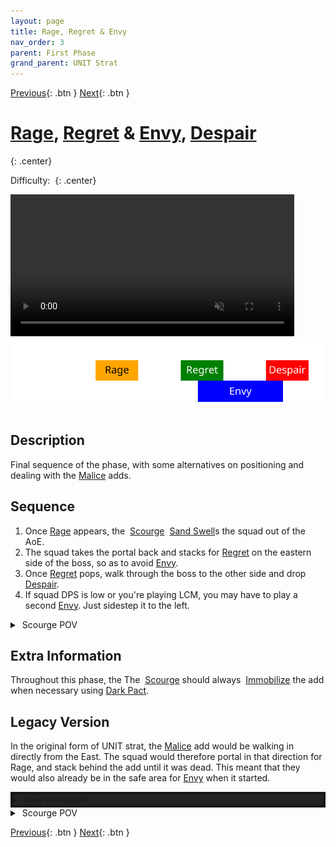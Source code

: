 ```yaml
---
layout: page
title: Rage, Regret & Envy
nav_order: 3
parent: First Phase
grand_parent: UNIT Strat
---
```


[Previous](seq2.html){: .btn } [Next](../split1.html){: .btn }

# [Rage], [Regret] & [Envy], [Despair] 
{: .center}

Difficulty: <img class="inline star_full"><img class="inline star_full"><img class="inline star_empty"><img class="inline star_empty"><img class="inline star_empty">
{: .center}

<video class="center" width="90%" controls muted>
  <source src="../../videos/phase1/seq3.mp4" type="video/mp4">
</video>

<img class="divider">

<img class="seq-img" src="../../timelines/images/phase1/seq3.svg">

<img class="divider">

## Description
Final sequence of the phase, with some alternatives on positioning and dealing with the [Malice] adds.

## Sequence
1. Once [Rage] appears, the <img class="inline scourge"> [Scourge] <img class="inline sand-swell"> [Sand Swell]s the squad out of the AoE.
2. The squad takes the portal back and stacks for [Regret] on the eastern side of the boss, so as to avoid [Envy].
3. Once [Regret] pops, walk through the boss to the other side and drop [Despair].
4. If squad DPS is low or you're playing LCM, you may have to play a second [Envy]. Just sidestep it to the left.
<details>
  <summary><img class="inline scourge"> Scourge POV</summary>
  <iframe class="youtube-video" src="https://www.youtube.com/embed/6D6xMNLI84I?si=VCh6w5hiCAFD_cwh&start=69&end=86&mute=1 " frameborder="0" allow="accelerometer; clipboard-write; encrypted-media; gyroscope; picture-in-picture; web-share" referrerpolicy="strict-origin-when-cross-origin" allowfullscreen></iframe>
</details>

## Extra Information
Throughout this phase, the The <img class="inline scourge"> [Scourge] should always <img class="inline immobile"> [Immobilize](https://wiki.guildwars2.com/wiki/Immobile) the add when necessary using <img class="inline necro_three_dagger">[Dark Pact](https://wiki.guildwars2.com/wiki/Dark_Pact). 

## Legacy Version
In the original form of UNIT strat, the [Malice] add would be walking in directly from the East. The squad would therefore portal in that direction for Rage, and stack behind the add until it was dead. This meant that they would also already be in the safe area for [Envy] when it started.

<details style="background-color: rgb(33, 35, 37);border: 4px solid #171717;">
  <summary>View Animation</summary>
  <video class="center" width="90%" controls muted>
    <source src="../../videos/phase1/seq3_alt2.mp4" type="video/mp4">
  </video>
</details>

<details>
  <summary><img class="inline scourge"> Scourge POV</summary>
  <iframe class="youtube-video" src="https://www.youtube.com/embed/PxAi-bWHTsg?si=96CSuM_yvkiQjOEv&start=66&end=105&mute=1 " frameborder="0" allow="accelerometer; clipboard-write; encrypted-media; gyroscope; picture-in-picture; web-share" referrerpolicy="strict-origin-when-cross-origin" allowfullscreen></iframe>
</details>



[Previous](seq2.html){: .btn } [Next](../split1.html){: .btn }

[Rage]: ../../mechanics/aspects/rage.html
[Regret]: ../../mechanics/aspects/regret.html
[Malice]: ../../mechanics/aspects/malice.html
[Despair]: ../../mechanics/aspects/despair.html
[Envy]: ../../mechanics/aspects/envy.html
[Chronomancer]: https://wiki.guildwars2.com/wiki/Chronomancer
[Portal Entre]: https://wiki.guildwars2.com/wiki/Portal_Entre
[Blink]: https://wiki.guildwars2.com/wiki/Blink
[Scourge]: https://wiki.guildwars2.com/wiki/Scourge
[Sand Swell]: https://wiki.guildwars2.com/wiki/Sand_Swell